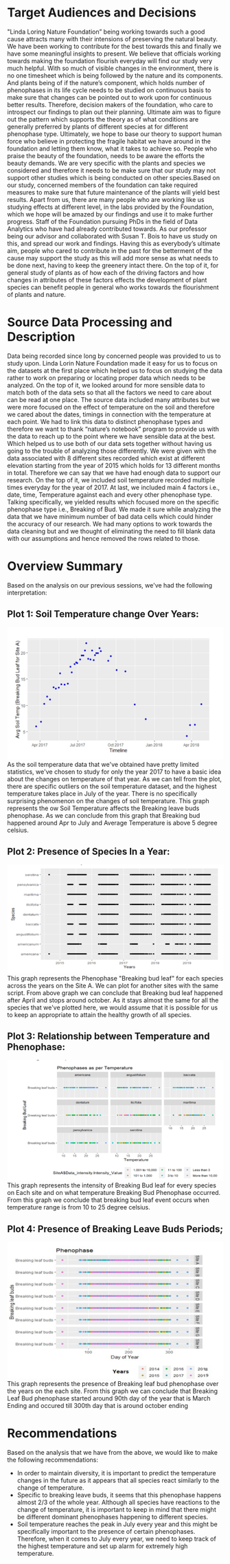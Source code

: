 # Target Audiences and Decisions
"Linda Loring  Nature Foundation” being working towards such a good cause attracts many with their intensions of preserving the natural beauty. We have been working to contribute for the best towards this and finally we have some meaningful insights to present. We believe that officials working towards making the foundation flourish everyday will find our study very much helpful. With so much of visible changes in the environment, there is no one timesheet which is being followed by the nature and its components. And plants being of if the nature’s component, which holds number of phenophases in its life cycle needs to be studied on continuous basis to make sure that changes can be pointed out to work upon for continuous better results. Therefore, decision makers of the foundation, who care to introspect our findings to plan out their planning. Ultimate aim was to figure out the pattern which supports the theory as of what conditions are generally preferred by plants of different species at for different phenophase type. Ultimately, we hope to base our theory to support human force who believe in protecting the fragile habitat we have around in the foundation and letting them know, what it takes to achieve so. People who praise the beauty of the foundation, needs to be aware the efforts the beauty demands. We are very specific with the plants and species we considered and therefore it needs to be make sure that our study may not support other studies which is being conducted on other species.Based on our study, concerned members of the foundation can take required measures to make sure that future maintenance of the plants will yield best results. Apart from us, there are many people who are working like us studying effects at different level, in the labs provided by the Foundation, which we hope will be amazed by our findings and use it to make further progress. Staff of the Foundation pursuing PhDs in the field of Data Analytics who have had already contributed towards. As our professor being our advisor and collaborated with Susan T. Bois to have us study on this, and spread our work and findings. Having this as everybody’s ultimate aim, people who cared to contribute in the past for the betterment of the cause may support the study as this will add more sense as what needs  to be done next, having to keep the greenery intact there. On the top of it, for general study of plants as of how each of the driving factors and how changes in attributes of these factors effects the development of plant species can benefit people in general who works towards the flourishment of plants and nature.

# Source Data Processing and Description
Data being recorded since long by concerned people was provided to us to study upon. Linda Lorin Nature Foundation made it easy for us to focus on the datasets at the first place which helped us to focus on studying the data rather to work on preparing or locating proper data which needs to be analyzed. On the top of it, we looked around for more sensible data to match both of the data sets so that all the factors we need to care about can be read at one place. The source data included many attributes but we were more focused on the effect of temperature on the soil and therefore we cared about the dates, timings in connection with the temperature at each point. We had to link this data to distinct phenophase types and therefore we want to thank “nature’s notebook” program to provide us with the data to reach up to the point where we have sensible data at the best. Which helped us to use both of our data sets together without having us going to the trouble of analyzing those differently. We were given with the data associated with 8 different sites recorded which exist at different elevation starting from the year of 2015 which holds for 13 different months in total. Therefore we can say that we have had enough data to support our research. On the top of it, we included soil temperature recorded multiple times everyday for the year of 2017. At last, we included main 4 factors i.e., date, time, Temperature against each and every other phenophase type. Talking specifically, we yielded results which focused more on the specific phenophase type i.e., Breaking of Bud. 
We made it sure while analyzing the data that we have minimum number of bad data cells which could hinder the accuracy of our research. We had many options to work towards the data cleaning but and we thought of eliminating the need to fill blank data with our assumptions and hence removed the rows related to those. 

# Overview Summary
Based on the analysis on our previous sessions, we've had the following interpretation:
## Plot 1: Soil Temperature change Over Years:
![soil temperature](time_soiltemp.png)
As the soil temperature data that we've obtained have pretty limited statistics, we've chosen to study for only the year 2017 to have a basic idea about the changes on temperature of that year. As we can tell from the plot, there are specific outliers on the soil temperature dataset, and the highest temperature takes place in July of the year. There is no specifically surprising phenomenon on the changes of soil temperature. This graph represents the ow Soil Temperature affects the Breaking leave buds phenophase. As we can conclude from this graph that Breaking bud happened around Apr to July and  Average Temperature is above 5 degree celsius. 

## Plot 2: Presence of Species In a Year:
![species_presence](Species_Year.png)
This graph represents the Phenophase "Breaking bud leaf" for each species across the years on the Site A. We can plot for another sites with the same script. From above graph we can conclude that Breaking bud leaf happened after April and stops around october. As it stays almost the same for all the species that we've plotted here, we would assume that it is possible for us to keep an appropriate to attain the healthy growth of all species.

## Plot 3: Relationship between Temperature and Phenophase:
![phenophase_vs_temperature](phenophase_vs_temp.png)
This graph represents the intensity of Breaking Bud leaf for every species on Each site and on what temperature Breaking Bud Phenophase occurred. From this graph we conclude that breaking bud leaf event occurs when temperature range is from 10 to 25 degree celsius.

## Plot 4: Presence of Breaking Leave Buds Periods;
![breaking_leave_buds_days](blb_dayofyear.png)
This graph represents the presence of Breaking leaf bud phenophase over the years on the each site. From this graph we can conclude that Breaking Leaf Bud phenophase started around 90th day of the year that is March Ending and occured till 300th day that is around october ending


# Recommendations
Based on the analysis that we have from the above, we would like to make the following recommendations:
* In order to maintain diversity, it is important to predict the temperature changes in the future as it appears that all species react similarly to the change of temperature.
* Specific to breaking leave buds, it seems that this phenophase happens almost 2/3 of the whole year. Although all species have reactions to the change of temperature, it is important to keep in mind that there might be different dominant phenophases happening to different species. 
* Soil temperature reaches the peak in July every year and this might be specifically important to the presence of certain phenophases. Therefore, when it comes to July every year, we need to keep track of the highest temperature and set up alarm for extremely high temperature.
